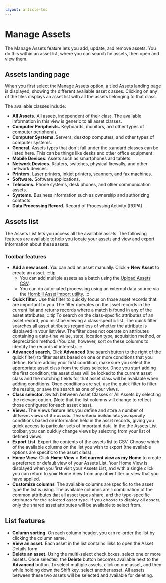 ```yaml
---
layout: article-toc
---
```

# Manage Assets
The Manage Assets feature lets you add, update, and remove assets. You do this within an asset list, where you can search for assets, then open and view them.

## Assets landing page
When you first select the Manage Assets option, a tiled Assets landing page is displayed, showing the different available asset classes. Clicking on any of the tiles  displays an asset list with all the assets belonging to that class.

The available classes include:

* **All Assets.** All assets, independent of their class. The available information in this view is generic to all asset classes.
* **Computer Peripherals.** Keyboards, monitors, and other types of computer peripherals.
* **Computer Systems.** Servers, desktop computers, and other types of computer systems.
* **General.** Assets types that don't fall under the standard classes can be listed here. This can be things like desks and other office equipment.
* **Mobile Devices.** Assets such as smartphones and tablets.
* **Network Devices.** Routers, switches, physical firewalls, and other network devices.
* **Printers.** Laser printers, inkjet printers, scanners, and fax machines.
* **Software.** Software applications.
* **Telecoms.** Phone systems, desk phones, and other communication assets.
* **Systems.** Business information such as ownership and authorizing contacts.
* **Data Processing Record.** Record of Processing Activity (ROPA).


## Assets list
The Assets List lets you access all the available assets. The following features are available to help you locate your assets and view and export information about these assets.

### Toolbar features
* **Add a new asset.** You can add an asset manually. Click **+ New Asset** to create an asset.
    :::tip
    * You can add multiple assets as a batch using the [Upload Assets CSV](/servicemanager-user-guide/asset-management/upload-assets).
    * You can do automated processing using an external data source via the [Hornbill Asset Import utility](/data-imports-guide/assets/overview).
    :::
* **Quick filter.** Use this filter to quickly focus on those asset records that are important to you. The filter  operates on the asset records in the current list and  returns records where a match is found in any of the asset attributes.
    :::tip
    To search on the class-specific attributes of an asset record, you must be viewing a class-specific list. The quick filter searches all asset attributes regardless of whether  the attribute is displayed in your list view. The filter does not operate on attributes containing a date-time value, state, location type, acquisition method, or depreciation method. (You can, however, sort on these columns to identify the records of interest).
    :::
* **Advanced search.** Click **Advanced** (the search button to the right of the quick filter) to filter assets based on one or more conditions that you define. Before adding your first condition, make sure you select the appropriate asset class from the class selector. Once you start adding the first condition, the asset class will be locked to the current asset class and the matching fields for that asset class will be available when adding conditions. Once conditions are set, use the quick filter to filter the results, or save the search as one of your views.
* **Class selector.** Switch between Asset Classes or All Assets by selecting the relevant option. (Note that the list columns will change to reflect those configured for each asset class).
* **Views.** The Views feature lets you define and store a number of different views of the assets. The criteria builder lets you specify conditions based on information held in the asset records, giving you quick access to particular sets of important data. In the the Assets List toolbar, you can quickly change views by selecting from your list of defined views.
* **Export List.** Export the contents of the assets list to CSV. Choose which of the available columns on the list you wish to export (the available options are specific to the asset class).
* **Home View.** Click **Home View** > **Set current view as my Home** to create a preferred or default view of your Assets List. Your Home View is displayed when you first visit your Assets List, and with a single click you can return to your Home View from any other filter or view that you have applied.
* **Customize columns.** The available columns are specific to the asset type the list is using. The available columns are a combination of the common attributes that all asset types share, and the type-specific attributes for the selected asset type. If you choose to display all assets, only the shared asset attributes will be available to select from.

## List features
* **Column sorting.** On each column header, you can re-order the list by clicking the column name.
* **View an asset.** Each asset in the list contains links to open the Asset Details form.
* **Delete an asset.** Using the multi-select check boxes, select one or more assets. Once selected, the **Delete** button becomes available next to the **Advanced** button. To select multiple assets, click on one asset, and then while holding down the Shift key, select another asset. All assets between these two assets will be selected and available for deleting.

<!-- https://wiki.hornbill.com/index.php?title=Manage_Assets -->